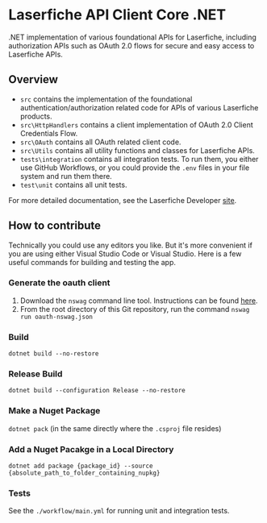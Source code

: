 # Laserfiche API Client Core .NET
.NET implementation of various foundational APIs for Laserfiche, including authorization APIs such as OAuth 2.0 flows for secure and easy access to Laserfiche APIs.

## Overview
- `src` contains the implementation of the foundational authentication/authorization related code for APIs of various Laserfiche products.
- `src\HttpHandlers` contains a client implementation of OAuth 2.0 Client Credentials Flow.
- `src\OAuth` contains all OAuth related client code.
- `src\Utils` contains all utility functions and classes for Laserfiche APIs.
- `tests\integration` contains all integration tests. To run them, you either use GitHub Workflows, or you could provide the `.env` files in your file system and run them there.
- `test\unit` contains all unit tests.

For more detailed documentation, see the Laserfiche Developer [site](https://developer.laserfiche.com/guide_oauth-service.html).

## How to contribute
Technically you could use any editors you like. But it's more convenient if you are using either Visual Studio Code or Visual Studio. Here is a few useful commands for building and testing the app.

### Generate the oauth client
1. Download the `nswag` command line tool. Instructions can be found [here](https://github.com/RicoSuter/NSwag/wiki/CommandLine).
2. From the root directory of this Git repository, run the command `nswag run oauth-nswag.json`

### Build
`dotnet build --no-restore`

### Release Build
`dotnet build --configuration Release --no-restore`

### Make a Nuget Package
`dotnet pack` (in the same directly where the `.csproj` file resides)

### Add a Nuget Pacakge in a Local Directory
`dotnet add package {package_id} --source {absolute_path_to_folder_containing_nupkg}`

### Tests

See the `./workflow/main.yml` for running unit and integration tests.
